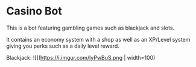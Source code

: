 # Casino Bot

This is a bot featuring gambling games such as blackjack and slots. 

It contains an economy system with a shop as well as an XP/Level system giving you perks such as a daily level reward.

Blackjack:
![](https://i.imgur.com/IyPwBuS.png | width=100)
